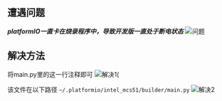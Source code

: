 ## 遭遇问题

***platformIO一直卡在烧录程序中，导致开发版一直处于断电状态***
![问题](https://img.ronan.us.kg/blog_imgs/PIO1.png)

## 解决方法

将main.py里的这一行注释即可
![解决1](https://img.ronan.us.kg/blog_imgs/PIO2.png)(

该文件在以下路径
`~/.platformio/intel_mcs51/builder/main.py`
![解决2](https://img.ronan.us.kg/blog_imgs/PIO3.png)
